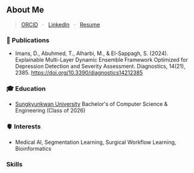 ## About Me
> [ORCID](https://orcid.org/0009-0005-0652-7481) &nbsp; · &nbsp; [LinkedIn](https://www.linkedin.com/in/dillanimans/) &nbsp; · &nbsp; [Resume](DillanImansResume.pdf)

### 📝 Publications
- Imans, D., Abuhmed, T., Alharbi, M., & El-Sappagh, S. (2024). Explainable Multi-Layer Dynamic Ensemble Framework Optimized for Depression Detection and Severity Assessment. Diagnostics, 14(21), 2385. https://doi.org/10.3390/diagnostics14212385

### 🎓 Education
- [Sungkyunkwan University](https://www.skku.ac.kr/skku/index.do) Bachelor's of Computer Science & Engineering (Class of 2026)

### 🫀 Interests
- Medical AI, Segmentation Learning, Surgical Workflow Learning, Bioinformatics

### Skills
